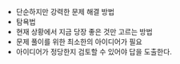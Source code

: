 * 단순하지만 강력한 문제 해결 방법
* 탐욕법
* 현재 상황에서 지금 당장 좋은 것만 고르는 방법
* 문제 풀이를 위한 최소한의 아이디어가 필요
* 아이디어가 정당한지 검토할 수 있어야 답을 도출한다.